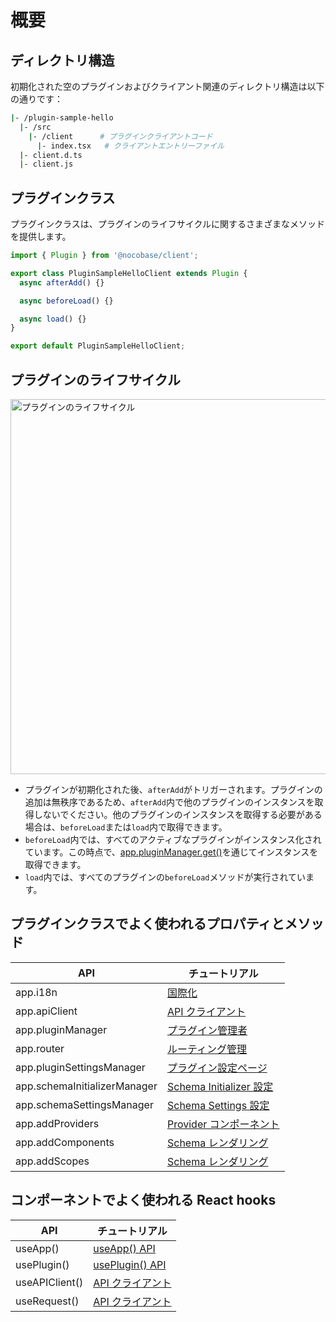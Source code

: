 # 概要

## ディレクトリ構造

初期化された空のプラグインおよびクライアント関連のディレクトリ構造は以下の通りです：

```bash
|- /plugin-sample-hello
  |- /src
    |- /client      # プラグインクライアントコード
      |- index.tsx   # クライアントエントリーファイル
  |- client.d.ts
  |- client.js
```

## プラグインクラス

プラグインクラスは、プラグインのライフサイクルに関するさまざまなメソッドを提供します。

```ts
import { Plugin } from '@nocobase/client';

export class PluginSampleHelloClient extends Plugin {
  async afterAdd() {}

  async beforeLoad() {}

  async load() {}
}

export default PluginSampleHelloClient;
```

## プラグインのライフサイクル

<img alt="プラグインのライフサイクル" src="./image.png" style="width: 600px;" />

- プラグインが初期化された後、`afterAdd`がトリガーされます。プラグインの追加は無秩序であるため、`afterAdd`内で他のプラグインのインスタンスを取得しないでください。他のプラグインのインスタンスを取得する必要がある場合は、`beforeLoad`または`load`内で取得できます。
- `beforeLoad`内では、すべてのアクティブなプラグインがインスタンス化されています。この時点で、[app.pluginManager.get()](https://client.docs.nocobase.com/core/application/plugin-settings-manager)を通じてインスタンスを取得できます。
- `load`内では、すべてのプラグインの`beforeLoad`メソッドが実行されています。

## プラグインクラスでよく使われるプロパティとメソッド

| API                          | チュートリアル                                                                     |
| ---------------------------- | --------------------------------------------------------------------------------- |
| app.i18n                     | [国際化](/development/client/i18n)                                                |
| app.apiClient                | [API クライアント](/development/client/api-client)                                |
| app.pluginManager            | [プラグイン管理者](https://client.docs.nocobase.com/core/application/plugin-manager) |
| app.router                   | [ルーティング管理](/development/client/router)                                     |
| app.pluginSettingsManager    | [プラグイン設定ページ](/development/client/router#プラグイン設定ページ拡張)         |
| app.schemaInitializerManager  | [Schema Initializer 設定](/development/client/ui-schema/initializer)              |
| app.schemaSettingsManager     | [Schema Settings 設定](/development/client/ui-schema/settings)                    |
| app.addProviders             | [Provider コンポーネント](/development/client/providers)                          |
| app.addComponents            | [Schema レンダリング](/development/client/ui-schema/rendering)                     |
| app.addScopes                | [Schema レンダリング](/development/client/ui-schema/rendering)                     |

## コンポーネントでよく使われる React **hooks**

| API            | チュートリアル                                                                                         |
| -------------- | ------------------------------------------------------------------------------------------------------ |
| useApp()       | [useApp() API](https://client.docs.nocobase.com/core/application/application#useapp)                   |
| usePlugin()    | [usePlugin() API](https://client.docs.nocobase.com/core/application/plugin-manager#useplugin)         |
| useAPIClient() | [API クライアント](/development/client/api-client)                                                     |
| useRequest()   | [API クライアント](/development/client/api-client)                                                     |

